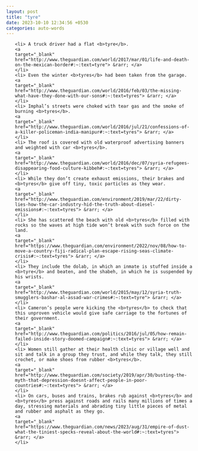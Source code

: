 ```yaml
---
layout: post
title: "tyre"
date: 2023-10-10 12:34:56 +0530
categories: auto-words
---
```

<ol>

    <li> A truck driver had a flat <b>tyre</b>.
    <a 
    target="_blank" 
    href="http://www.theguardian.com/world/2017/mar/01/life-and-death-on-the-mexican-border#:~:text=tyre"> &rarr; </a>
    </li>
    <li> Even the winter <b>tyres</b> had been taken from the garage.
    <a 
    target="_blank" 
    href="http://www.theguardian.com/world/2016/feb/03/the-missing-what-have-they-done-with-our-sons#:~:text=tyres"> &rarr; </a>
    </li>
    <li> Imphal’s streets were choked with tear gas and the smoke of burning <b>tyres</b>.
    <a 
    target="_blank" 
    href="http://www.theguardian.com/world/2016/jul/21/confessions-of-a-killer-policeman-india-manipur#:~:text=tyres"> &rarr; </a>
    </li>
    <li> The roof is covered with old waterproof advertising banners and weighted with car <b>tyres</b>.
    <a 
    target="_blank" 
    href="http://www.theguardian.com/world/2016/dec/07/syria-refugees-disappearing-food-culture-kibbeh#:~:text=tyres"> &rarr; </a>
    </li>
    <li> While they don’t create exhaust emissions, their brakes and <b>tyres</b> give off tiny, toxic particles as they wear.
    <a 
    target="_blank" 
    href="http://www.theguardian.com/environment/2019/mar/22/dirty-lies-how-the-car-industry-hid-the-truth-about-diesel-emissions#:~:text=tyres"> &rarr; </a>
    </li>
    <li> She has scattered the beach with old <b>tyres</b> filled with rocks so the waves at high tide won’t break with such force on the land.
    <a 
    target="_blank" 
    href="https://www.theguardian.com/environment/2022/nov/08/how-to-move-a-country-fiji-radical-plan-escape-rising-seas-climate-crisis#:~:text=tyres"> &rarr; </a>
    </li>
    <li> They include the dolab, in which an inmate is stuffed inside a <b>tyre</b> and beaten, and the shabeh, in which he is suspended by his wrists.
    <a 
    target="_blank" 
    href="http://www.theguardian.com/world/2015/may/12/syria-truth-smugglers-bashar-al-assad-war-crimes#:~:text=tyre"> &rarr; </a>
    </li>
    <li> Cameron’s people were kicking the <b>tyres</b> to check that this unproven vehicle would give safe carriage to the fortunes of their government.
    <a 
    target="_blank" 
    href="http://www.theguardian.com/politics/2016/jul/05/how-remain-failed-inside-story-doomed-campaign#:~:text=tyres"> &rarr; </a>
    </li>
    <li> Women still gather at their health clinic or village well and sit and talk in a group they trust, and while they talk, they still crochet, or make shoes from rubber <b>tyres</b>.
    <a 
    target="_blank" 
    href="http://www.theguardian.com/society/2019/apr/30/busting-the-myth-that-depression-doesnt-affect-people-in-poor-countries#:~:text=tyres"> &rarr; </a>
    </li>
    <li> On cars, buses and trains, brakes rub against <b>tyres</b> and <b>tyres</b> press against roads and rails many millions of times a day, stressing materials and abrading tiny little pieces of metal and rubber and asphalt as they go.
    <a 
    target="_blank" 
    href="https://www.theguardian.com/news/2023/aug/31/empire-of-dust-what-the-tiniest-specks-reveal-about-the-world#:~:text=tyres"> &rarr; </a>
    </li>